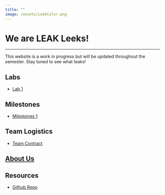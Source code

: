 ```yaml
---
title: ""
image: /assets/LeekColor.png
---
```


# We are LEAK Leeks!
-----
This website is a work in progress but will be updated throughout the semester. Stay tuned to see what leaks!


## Labs
- [ Lab 1 ](/labs/lab1)

## Milestones
- [ Milestones 1 ](/milestones/milestone1)

## Team Logistics
- [ Team Contract ](https://docs.google.com/document/d/1Y-GYF5YOMuBmr2MSC1m23GcGJKfIQShC1cP6epcuzao/view)

## [About Us](/aboutus)


## Resources
- [ Github Repo ](https://github.com/liampatterson/FA18-ECE3400)
